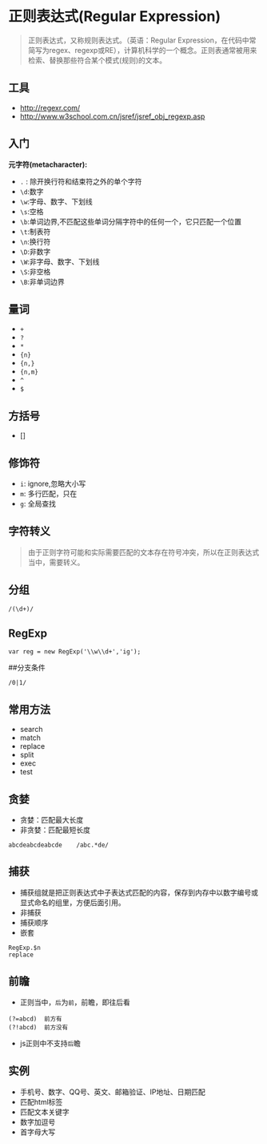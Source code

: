 # 正则表达式(Regular Expression) 
>正则表达式，又称规则表达式。（英语：Regular Expression，在代码中常简写为regex、regexp或RE），计算机科学的一个概念。正则表通常被用来检索、替换那些符合某个模式(规则)的文本。

## 工具
- http://regexr.com/
- http://www.w3school.com.cn/jsref/jsref_obj_regexp.asp

## 入门
**元字符(metacharacter):**
- `.` : 除开换行符和结束符之外的单个字符
- `\d`:数字
- `\w`:字母、数字、下划线
- `\s`:空格
- `\b`:单词边界,不匹配这些单词分隔字符中的任何一个，它只匹配一个位置
- `\t`:制表符
- `\n`:换行符
- `\D`:非数字
- `\W`:非字母、数字、下划线
- `\S`:非空格
- `\B`:非单词边界

## 量词
- `+`
- `?`
- `*`
- `{n}`
- `{n,}`
- `{n,m}`
- `^`
- `$`

## 方括号
- []

## 修饰符
- `i`: ignore,忽略大小写
- `m`: 多行匹配，只在
- `g`: 全局查找

## 字符转义
> 由于正则字符可能和实际需要匹配的文本存在符号冲突，所以在正则表达式当中，需要转义。

## 分组
```
/(\d+)/
```

## RegExp
```
var reg = new RegExp('\\w\\d+','ig');
```
##分支条件
```
/0|1/
```

## 常用方法
- search
- match
- replace
- split
- exec
- test

## 贪婪
- 贪婪：匹配最大长度
- 非贪婪：匹配最短长度

```
abcdeabcdeabcde    /abc.*de/
```

## 捕获
- 捕获组就是把正则表达式中子表达式匹配的内容，保存到内存中以数字编号或显式命名的组里，方便后面引用。
- 非捕获
- 捕获顺序
- 嵌套

```
RegExp.$n
replace
```

## 前瞻
- 正则当中，`后`为`前`，前瞻，即往后看

```
(?=abcd)  前方有
(?!abcd)  前方没有
```
- js正则中不支持`后`瞻

## 实例
- 手机号、数字、QQ号、英文、邮箱验证、IP地址、日期匹配
- 匹配html标签
- 匹配文本关键字
- 数字加逗号
- 首字母大写